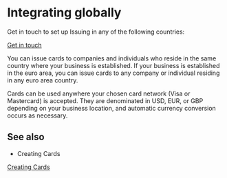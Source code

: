 # Integrating globally

Get in touch to set up Issuing in any of the following countries:

[Get in touch](https://stripe.com/contact/sales)

You can issue cards to companies and individuals who reside in the same country where your business is established. If your business is  established in the euro area, you can issue cards to any company or individual residing in any euro area country.

Cards can be used anywhere your chosen card network (Visa or Mastercard) is accepted. They are denominated in USD, EUR, or GBP depending on your business location, and automatic currency conversion occurs as necessary.

## See also

- Creating Cards

[Creating Cards](/issuing/cards)
